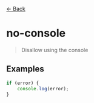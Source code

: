[&#x2190; Back](./)
# no-console

> Disallow using the console

 

## Examples

<code-highlight>
 
<div slot="incorrect">

```js
if (error) {
    console.log(error);
}

```

</div>

 
</code-highlight>

